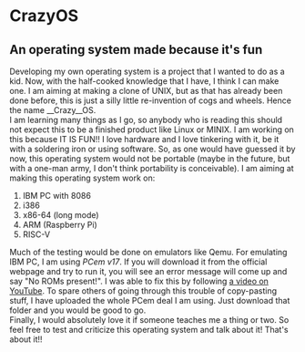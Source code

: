 # CrazyOS 
## An operating system made because it's fun  
  
Developing my own operating system is a project that I wanted to do as a kid. Now, with the half-cooked knowledge that I have, I think I can make one. I am aiming at making a clone of UNIX, but as that has already been done before, this is just a silly little re-invention of cogs and wheels. Hence the name __Crazy__OS.  
I am learning many things as I go, so anybody who is reading this should not expect this to be a finished product like Linux or MINIX. I am working on this because IT IS FUN!! I love hardware and I love tinkering with it, be it with a soldering iron or using software. So, as one would have guessed it by now, this operating system would not be portable (maybe in the future, but with a one-man army, I don't think portability is conceivable).
I am aiming at making this operating system work on:  
1. IBM PC with 8086  
2. i386  
3. x86-64 (long mode)  
4. ARM (Raspberry Pi)  
5. RISC-V  
  
Much of the testing would be done on emulators like Qemu. For emulating IBM PC, I am using _PCem v17_. If you will download it from the official webpage and try to run it, you will see an error message will come up and say "No ROMs present!". I was able to fix this by following [a video on YouTube](https://youtu.be/dOD1wwtfrjY). To spare others of going through this trouble of copy-pasting stuff, I have uploaded the whole PCem deal I am using. Just download that folder and you would be good to go.  
Finally, I would absolutely love it if someone teaches me a thing or two. So feel free to test and criticize this operating system and talk about it!
That's about it!!
